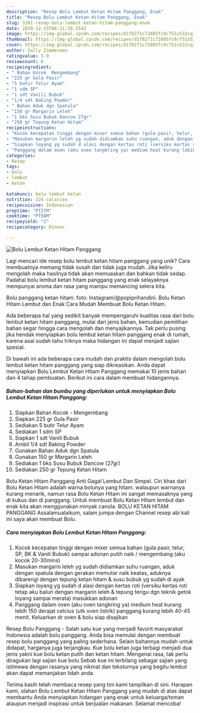 ```yaml
---
description: "Resep Bolu Lembut Ketan Hitam Panggang, Enak"
title: "Resep Bolu Lembut Ketan Hitam Panggang, Enak"
slug: 3161-resep-bolu-lembut-ketan-hitam-panggang-enak
date: 2020-12-15T06:11:18.254Z
image: https://img-global.cpcdn.com/recipes/d1f8271c72805fc9/751x532cq70/bolu-lembut-ketan-hitam-panggang-foto-resep-utama.jpg
thumbnail: https://img-global.cpcdn.com/recipes/d1f8271c72805fc9/751x532cq70/bolu-lembut-ketan-hitam-panggang-foto-resep-utama.jpg
cover: https://img-global.cpcdn.com/recipes/d1f8271c72805fc9/751x532cq70/bolu-lembut-ketan-hitam-panggang-foto-resep-utama.jpg
author: Sally Zimmerman
ratingvalue: 3.9
reviewcount: 6
recipeingredient:
- " Bahan Kocok  Mengembang"
- "225 gr Gula Pasir"
- "5 butir Telur Ayam"
- "1 sdm SP"
- "1 sdt Vanili Bubuk"
- "1/4 sdt Baking Powder"
- " Bahan Aduk dgn Spatula"
- "150 gr Margarin Leleh"
- "1 bks Susu Bubuk Dancow 27gr"
- "250 gr Tepung Ketan Hitam"
recipeinstructions:
- "Kocok kecepatan tinggi dengan mixer semua bahan (gula pasir, telur, SP, BK &amp; Vanili Bubuk) sampai adonan putih naik / mengembang (aku kocok 20-30mins)"
- "Masukan margarin leleh yg sudah didiamkan suhu ruangan, aduk dengan spatula dengan gerakan memutar naik keatas, aduknya dibarengi dengan tepung ketan hitam &amp; susu bubuk yg sudah di ayak"
- "Siapkan loyang yg sudah d alasi dengan kertas roti (versiku kertas roti tetap aku baluri dengan margarin leleh &amp; tepung terigu dgn teknik getok loyang sampai merata) masukkan adonan"
- "Panggang dalam oven (aku oven tangkring ya) medium heat kurang lebih 150 derajat celcius (utk oven listrik) panggang kurang lebih 40-45 menit. Keluarkan dr oven &amp; bolu siap disajikan"
categories:
- Resep
tags:
- bolu
- lembut
- ketan

katakunci: bolu lembut ketan 
nutrition: 224 calories
recipecuisine: Indonesian
preptime: "PT27M"
cooktime: "PT56M"
recipeyield: "3"
recipecategory: Dinner

---
```



![Bolu Lembut Ketan Hitam Panggang](https://img-global.cpcdn.com/recipes/d1f8271c72805fc9/751x532cq70/bolu-lembut-ketan-hitam-panggang-foto-resep-utama.jpg)

Lagi mencari ide resep bolu lembut ketan hitam panggang yang unik? Cara membuatnya memang tidak susah dan tidak juga mudah. Jika keliru mengolah maka hasilnya tidak akan memuaskan dan bahkan tidak sedap. Padahal bolu lembut ketan hitam panggang yang enak selayaknya mempunyai aroma dan rasa yang mampu memancing selera kita.

Bolu panggang ketan hitam. foto: Instagram/@popiprihandini. Bolu Ketan Hitam Lembut dan Enak Cara Mudah Membuat Bolu Ketan Hitam.

Ada beberapa hal yang sedikit banyak mempengaruhi kualitas rasa dari bolu lembut ketan hitam panggang, mulai dari jenis bahan, kemudian pemilihan bahan segar hingga cara mengolah dan menyajikannya. Tak perlu pusing jika hendak menyiapkan bolu lembut ketan hitam panggang enak di rumah, karena asal sudah tahu triknya maka hidangan ini dapat menjadi sajian spesial.


Di bawah ini ada beberapa cara mudah dan praktis dalam mengolah bolu lembut ketan hitam panggang yang siap dikreasikan. Anda dapat menyiapkan Bolu Lembut Ketan Hitam Panggang memakai 10 jenis bahan dan 4 tahap pembuatan. Berikut ini cara dalam membuat hidangannya.

<!--inarticleads1-->

##### Bahan-bahan dan bumbu yang diperlukan untuk menyiapkan Bolu Lembut Ketan Hitam Panggang:

1. Siapkan  Bahan Kocok - Mengembang
1. Siapkan 225 gr Gula Pasir
1. Sediakan 5 butir Telur Ayam
1. Sediakan 1 sdm SP
1. Siapkan 1 sdt Vanili Bubuk
1. Ambil 1/4 sdt Baking Powder
1. Gunakan  Bahan Aduk dgn Spatula
1. Gunakan 150 gr Margarin Leleh
1. Sediakan 1 bks Susu Bubuk Dancow (27gr)
1. Sediakan 250 gr Tepung Ketan Hitam


Bolu Ketan Hitam Panggang Anti Gagal Lembut Dan Simpel. Ciri khas dari Bolu Ketan Hitam adalah warna bolunya yang hitam. walaupun warnanya kurang menarik, namun rasa Bolu Ketan Hitam ini sangat memasaknya yang di kukus dan di panggang. Untuk membuat Bolu Ketan Hitam lembut dan enak kita akan menggunakan minyak canola. BOLU KETAN HITAM PANGGANG Assalamualaikum, salam jumpa dengan Channel resep abi kali ini saya akan membuat Bolu. 

<!--inarticleads2-->

##### Cara menyiapkan Bolu Lembut Ketan Hitam Panggang:

1. Kocok kecepatan tinggi dengan mixer semua bahan (gula pasir, telur, SP, BK &amp; Vanili Bubuk) sampai adonan putih naik / mengembang (aku kocok 20-30mins)
1. Masukan margarin leleh yg sudah didiamkan suhu ruangan, aduk dengan spatula dengan gerakan memutar naik keatas, aduknya dibarengi dengan tepung ketan hitam &amp; susu bubuk yg sudah di ayak
1. Siapkan loyang yg sudah d alasi dengan kertas roti (versiku kertas roti tetap aku baluri dengan margarin leleh &amp; tepung terigu dgn teknik getok loyang sampai merata) masukkan adonan
1. Panggang dalam oven (aku oven tangkring ya) medium heat kurang lebih 150 derajat celcius (utk oven listrik) panggang kurang lebih 40-45 menit. Keluarkan dr oven &amp; bolu siap disajikan


Resep Bolu Panggang - Salah satu kue yang menjadi favorit masyarakat Indonesia adalah bolu panggang. Anda bisa memulai dengan membuat resep bolu panggang yang paling sederhana. Selain bahannya mudah untuk didapat, harganya juga terjangkau. Kue bolu ketan juga terbagi menjadi dua jenis yakni kue bolu ketan putih dan ketan hitam. Mengenai rasa, tak perlu diragukan lagi sajian kue bolu Sebab kue ini terbilang sebagai sajian yang istimewa dengan rasanya yang nikmat dan teksturnya yang begitu lembut akan dapat memanjakan lidah anda. 

Terima kasih telah membaca resep yang tim kami tampilkan di sini. Harapan kami, olahan Bolu Lembut Ketan Hitam Panggang yang mudah di atas dapat membantu Anda menyiapkan hidangan yang enak untuk keluarga/teman ataupun menjadi inspirasi untuk berjualan makanan. Selamat mencoba!
